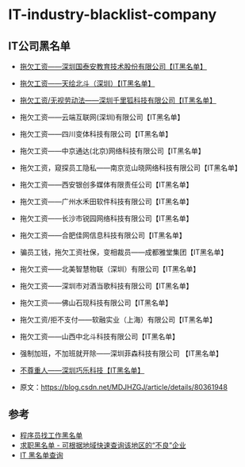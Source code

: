 # IT-industry-blacklist-company

## IT公司黑名单

- [拖欠工资——深圳国泰安教育技术股份有限公司【IT黑名单】](http://www.itblacklist.cn/detail/20180305/121758.html) 
- [拖欠工资——天绘北斗（深圳）【IT黑名单】 ](http://www.itblacklist.cn/detail/20180328/121767.html)
- [拖欠工资/无视劳动法——深圳千里狐科技有限公司【IT黑名单】 ](http://www.itblacklist.cn/detail/20180329/121768.html)
- 拖欠工资——云端互联网(深圳)有限公司【IT黑名单】 
- 拖欠工资——四川变体科技有限公司【IT黑名单】 
- 拖欠工资——中京通达(北京)网络科技有限公司【IT黑名单】 
- 拖欠工资，窥探员工隐私——南京览山晓网络科技有限公司【IT黑名单】 
- 拖欠工资——西安银创多媒体有限责任公司【IT黑名单】 
- 拖欠工资——广州水禾田软件科技有限公司【IT黑名单】 
- 拖欠工资——长沙市锐园网络科技有限公司【IT黑名单】 
- 拖欠工资——合肥佳网信息科技有限公司【IT黑名单】 
- 骗员工钱，拖欠工资社保，变相裁员——成都雅堂集团【IT黑名单】 
- 拖欠工资——北美智慧物联（深圳）有限公司【IT黑名单】 
- 拖欠工资——深圳市对酒当歌科技有限公司【IT黑名单】 
- 拖欠工资——佛山石现科技有限公司【IT黑名单】 
- 拖欠工资/拒不支付——软融实业（上海）有限公司【IT黑名单】 
- 拖欠工资——山西中北斗科技有限公司【IT黑名单】 
- 强制加班，不加班就开除——深圳菲森科技有限公司 【IT黑名单】 
- [不尊重人——深圳巧乐科技【IT黑名单】](http://www.itblacklist.cn/detail/20180518/121803.html)

- 原文：https://blog.csdn.net/MDJHZGJ/article/details/80361948 


## 参考
- [程序员找工作黑名单](https://github.com/shengxinjing/programmer-job-blacklist)
- [求职黑名单 - 可根据地域快速查询该地区的“不良”企业](https://github.com/Tao-Quixote/company-blacklist)
- [IT 黑名单查询](http://www.blackdir.com/jump/index)
